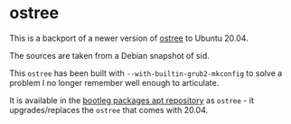 # ostree

This is a backport of a newer version of [ostree](https://ostreedev.github.io/ostree/) to Ubuntu 20.04.

The sources are taken from a Debian snapshot of sid.

This `ostree` has been built with `--with-builtin-grub2-mkconfig` to solve a problem I no longer remember well enough to articulate.

It is available in the [bootleg packages apt repository](https://packagecloud.io/caketop/bootleg-packages) as `ostree` - it upgrades/replaces the `ostree` that comes with 20.04.
